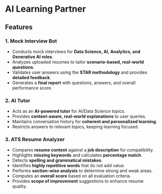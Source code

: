 # AI Learning Partner

## Features

### 1. Mock Interview Bot
- Conducts mock interviews for **Data Science, AI, Analytics, and Generative AI roles**.  
- Analyzes uploaded resumes to tailor **scenario-based, real-world questions**.  
- Validates user answers using the **STAR methodology** and provides **detailed feedback**.  
- Generates a **final report** with questions, answers, and overall performance score.  

### 2. AI Tutor
- Acts as an **AI-powered tutor** for AI/Data Science topics.  
- Provides **context-aware, real-world explanations** to user queries.  
- Maintains conversation history for **coherent and personalized learning**.  
- Restricts answers to relevant topics, keeping learning focused.

### 3. ATS Resume Analyzer
- Compares **resume content** against a **job description** for compatibility.  
- Highlights **missing keywords** and calculates **percentage match**.  
- Detects **spelling and grammatical mistakes**.  
- Identifies **highly repetitive words** that do not add value.  
- Performs **section-wise analysis** to determine strong and weak areas.  
- Computes an **overall score** based on all evaluation criteria.  
- Provides **scope of improvement** suggestions to enhance resume quality.  
